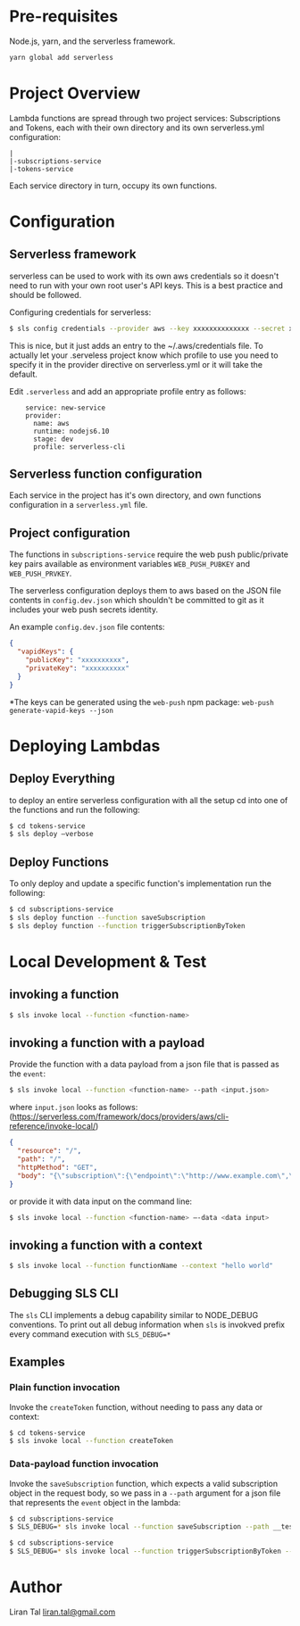 # Pre-requisites

Node.js, yarn, and the serverless framework.

```bash
yarn global add serverless
```

# Project Overview

Lambda functions are spread through two project services: Subscriptions and Tokens, each with their own directory and its own serverless.yml configuration:

```
|
|-subscriptions-service
|-tokens-service
```

Each service directory in turn, occupy its own functions.

# Configuration

## Serverless framework

serverless can be used to work with its own aws credentials so it doesn't need to run with your own root user's API keys.
This is a best practice and should be followed.

Configuring credentials for serverless:

```bash
$ sls config credentials --provider aws --key xxxxxxxxxxxxxx --secret xxxxxxxxxxxxxx --profile serverless-cli
```

This is nice, but it just adds an entry to the ~/.aws/credentials file. To actually let your .serveless project know which profile to use you need to specify it in the provider directive on serverless.yml or it will take the default.

Edit `.serverless` and add an appropriate profile entry as follows:

```
	service: new-service
	provider:
	  name: aws
	  runtime: nodejs6.10
	  stage: dev
	  profile: serverless-cli
```

## Serverless function configuration

Each service in the project has it's own directory, and own functions configuration in a `serverless.yml` file.

## Project configuration

The functions in `subscriptions-service` require the web push public/private key pairs available as environment variables `WEB_PUSH_PUBKEY` and `WEB_PUSH_PRVKEY`.

The serverless configuration deploys them to aws based on the JSON file contents in `config.dev.json` which shouldn't be committed to git as it includes your web push secrets identity.

An example `config.dev.json` file contents:

```json
{
  "vapidKeys": {
    "publicKey": "xxxxxxxxxx",
    "privateKey": "xxxxxxxxxx"
  }
}
```

*The keys can be generated using the `web-push` npm package: `web-push generate-vapid-keys --json`


# Deploying Lambdas

## Deploy Everything

to deploy an entire serverless configuration with all the setup cd into one of the functions and run the following:

```bash
$ cd tokens-service
$ sls deploy —verbose
```

## Deploy Functions

To only deploy and update a specific function's implementation run the following:

```bash
$ cd subscriptions-service
$ sls deploy function --function saveSubscription
$ sls deploy function --function triggerSubscriptionByToken
```

# Local Development & Test

## invoking a function

```bash
$ sls invoke local --function <function-name>
```

## invoking a function with a payload

Provide the function with a data payload from a json file that is passed as the `event`:

```bash
$ sls invoke local --function <function-name> --path <input.json>
```

where `input.json` looks as follows: (https://serverless.com/framework/docs/providers/aws/cli-reference/invoke-local/)

```json
{
  "resource": "/",
  "path": "/",
  "httpMethod": "GET",
  "body": "{\"subscription\":{\"endpoint\":\"http://www.example.com\",\"auth_keys\":\"123\"},\"token\":\"abc-def\"}"
}
```

or provide it with data input on the command line:

```bash
$ sls invoke local --function <function-name> —-data <data input>
```

## invoking a function with a context

```bash
$ sls invoke local --function functionName --context "hello world"
```

## Debugging SLS CLI

The `sls` CLI implements a debug capability similar to NODE_DEBUG conventions.
To print out all debug information when `sls` is invokved prefix every command execution with `SLS_DEBUG=*`


## Examples

### Plain function invocation

Invoke the `createToken` function, without needing to pass any data or context:

```bash
$ cd tokens-service
$ sls invoke local --function createToken
```

### Data-payload function invocation

Invoke the `saveSubscription` function, which expects a valid subscription object in the request body, so we pass in a `--path` argument for a json file that represents the `event` object in the lambda:

```bash
$ cd subscriptions-service
$ SLS_DEBUG=* sls invoke local --function saveSubscription --path __tests__/__fixtures__/saveSubscriptionData.json
```

```bash
$ cd subscriptions-service
$ SLS_DEBUG=* sls invoke local --function triggerSubscriptionByToken --path __tests__/__fixtures__/triggerNotificationData.json
```




# Author
Liran Tal <liran.tal@gmail.com>